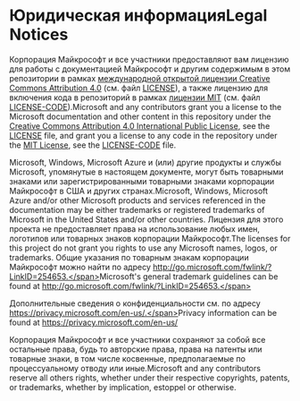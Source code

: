 # <a name="legal-notices"></a><span data-ttu-id="f63cf-101">Юридическая информация</span><span class="sxs-lookup"><span data-stu-id="f63cf-101">Legal Notices</span></span>
<span data-ttu-id="f63cf-102">Корпорация Майкрософт и все участники предоставляют вам лицензию для работы с документацией Майкрософт и другим содержимым в этом репозитории в рамках [международной открытой лицензии Creative Commons Attribution 4.0](https://creativecommons.org/licenses/by/4.0/legalcode) (см. файл [LICENSE](LICENSE)), а также лицензию для включения кода в репозиторий в рамках [лицензии MIT](https://opensource.org/licenses/MIT) (см. файл [LICENSE-CODE](LICENSE-CODE)).</span><span class="sxs-lookup"><span data-stu-id="f63cf-102">Microsoft and any contributors grant you a license to the Microsoft documentation and other content in this repository under the [Creative Commons Attribution 4.0 International Public License](https://creativecommons.org/licenses/by/4.0/legalcode), see the [LICENSE](LICENSE) file, and grant you a license to any code in the repository under the [MIT License](https://opensource.org/licenses/MIT), see the [LICENSE-CODE](LICENSE-CODE) file.</span></span>

<span data-ttu-id="f63cf-103">Microsoft, Windows, Microsoft Azure и (или) другие продукты и службы Microsoft, упомянутые в настоящем документе, могут быть товарными знаками или зарегистрированными товарными знаками корпорации Майкрософт в США и других странах.</span><span class="sxs-lookup"><span data-stu-id="f63cf-103">Microsoft, Windows, Microsoft Azure and/or other Microsoft products and services referenced in the documentation may be either trademarks or registered trademarks of Microsoft in the United States and/or other countries.</span></span>
<span data-ttu-id="f63cf-104">Лицензия для этого проекта не предоставляет права на использование любых имен, логотипов или товарных знаков корпорации Майкрософт.</span><span class="sxs-lookup"><span data-stu-id="f63cf-104">The licenses for this project do not grant you rights to use any Microsoft names, logos, or trademarks.</span></span>
<span data-ttu-id="f63cf-105">Общие указания по товарным знакам корпорации Майкрософт можно найти по адресу http://go.microsoft.com/fwlink/?LinkID=254653.</span><span class="sxs-lookup"><span data-stu-id="f63cf-105">Microsoft's general trademark guidelines can be found at http://go.microsoft.com/fwlink/?LinkID=254653.</span></span>

<span data-ttu-id="f63cf-106">Дополнительные сведения о конфиденциальности см. по адресу https://privacy.microsoft.com/en-us/.</span><span class="sxs-lookup"><span data-stu-id="f63cf-106">Privacy information can be found at https://privacy.microsoft.com/en-us/</span></span>

<span data-ttu-id="f63cf-107">Корпорация Майкрософт и все участники сохраняют за собой все остальные права, будь то авторские права, права на патенты или товарные знаки, в том числе косвенные, предполагаемые по процессуальному отводу или иные.</span><span class="sxs-lookup"><span data-stu-id="f63cf-107">Microsoft and any contributors reserve all others rights, whether under their respective copyrights, patents, or trademarks, whether by implication, estoppel or otherwise.</span></span>